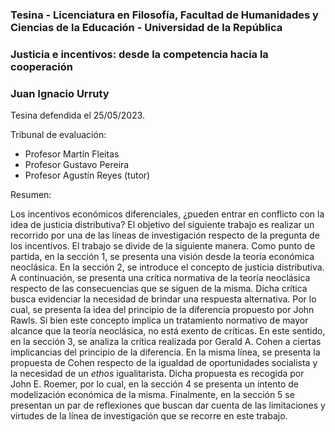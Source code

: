 ### Tesina - Licenciatura en Filosofía, Facultad de Humanidades y Ciencias de la Educación - Universidad de la República

### Justicia e incentivos: desde la competencia hacia la cooperación
### Juan Ignacio Urruty

Tesina defendida el 25/05/2023.

Tribunal de evaluación:

- Profesor Martín Fleitas
- Profesor Gustavo Pereira
- Profesor Agustín Reyes (tutor)

Resumen:

Los incentivos económicos diferenciales, ¿pueden entrar en conflicto con la idea de justicia distributiva? El objetivo del siguiente trabajo es realizar un recorrido por una de las líneas de investigación respecto de la pregunta de los incentivos. El trabajo se divide de la siguiente manera. Como punto de partida, en la sección 1, se presenta una visión desde la teoría económica neoclásica. En la sección 2, se introduce el concepto de justicia distributiva. A continuación, se presenta una crítica normativa de la teoría neoclásica respecto de las consecuencias que se siguen de la misma. Dicha crítica busca evidenciar la necesidad de brindar una respuesta alternativa. Por lo cual, se presenta la idea del principio de la diferencia propuesto por John Rawls. Si bien este concepto implica un tratamiento normativo de mayor alcance que la teoría neoclásica, no está exento de críticas. En este sentido, en la sección 3, se analiza la crítica realizada por Gerald A. Cohen a ciertas implicancias del principio de la diferencia. En la misma línea, se presenta la propuesta de Cohen respecto de la igualdad de oportunidades socialista y la necesidad de un *ethos* igualitarista. Dicha propuesta es recogida por John E. Roemer, por lo cual, en la sección 4 se presenta un intento de modelización económica de la misma. Finalmente, en la sección 5 se presentan un par de reflexiones que buscan dar cuenta de las limitaciones y virtudes de la línea de investigación que se recorre en este trabajo.
